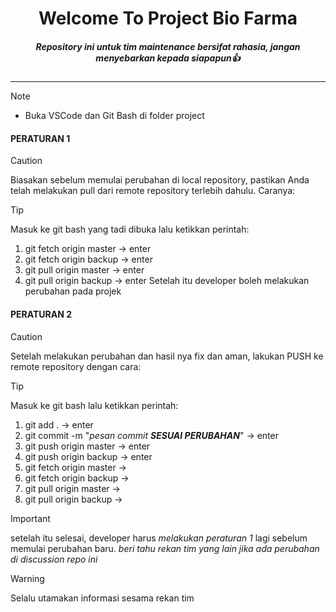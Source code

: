 <div align="center">
<h1> Welcome To Project Bio Farma </h1>

##### Repository ini untuk tim maintenance *bersifat rahasia*, jangan menyebarkan kepada siapapun👍
</div>

---
> [!NOTE]
> - Buka VSCode dan Git Bash di folder project

#### PERATURAN 1

> [!CAUTION]
> Biasakan sebelum memulai perubahan di local repository, pastikan Anda telah melakukan pull dari remote repository terlebih dahulu. Caranya:

> [!TIP]
> Masuk ke git bash yang tadi dibuka lalu ketikkan perintah:
>  1. git fetch origin master -> enter
>  2. git fetch origin backup -> enter
>  3. git pull origin master -> enter
>  4. git pull origin backup -> enter
> Setelah itu developer boleh melakukan perubahan pada projek

#### PERATURAN 2

> [!CAUTION]
> Setelah melakukan perubahan dan hasil nya fix dan aman, 
> lakukan PUSH ke remote repository dengan cara:

> [!TIP]
> Masuk ke git bash lalu ketikkan perintah:
>   1. git add . -> enter
>   2. git commit -m "_pesan commit **SESUAI PERUBAHAN**_" -> enter
>   3. git push origin master -> enter
>   4. git push origin backup -> enter
>   5. git fetch origin master ->
>   6. git fetch origin backup ->
>   7. git pull origin master ->
>   8. git pull origin backup ->

> [!IMPORTANT]
> setelah itu selesai, developer harus _melakukan peraturan 1_ lagi sebelum memulai perubahan baru.
> _beri tahu rekan tim yang lain jika ada perubahan di discussion repo ini_

> [!WARNING]
> Selalu utamakan informasi sesama rekan tim


